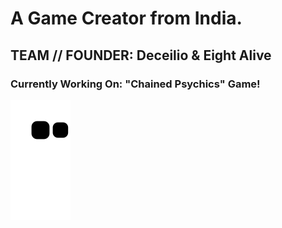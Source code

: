 
# A Game Creator from India. 
## TEAM // FOUNDER: Deceilio & Eight Alive
### Currently Working On: "Chained Psychics" Game!


![Snake animation](https://github.com/AdnanxYousuf/AdnanxYousuf/blob/output/github-contribution-grid-snake.svg)
 
